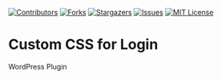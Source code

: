 [![Contributors][contributors-shield]][contributors-url]
[![Forks][forks-shield]][forks-url]
[![Stargazers][stars-shield]][stars-url]
[![Issues][issues-shield]][issues-url]
[![MIT License][license-shield]][license-url]

# Custom CSS for Login
WordPress Plugin

<!-- MARKDOWN LINKS & IMAGES -->
<!-- https://www.markdownguide.org/basic-syntax/#reference-style-links -->
[contributors-shield]: https://img.shields.io/github/contributors/Wiwaltill/custom-css-for-login.svg?style=for-the-badge
[contributors-url]: https://github.com/Wiwaltill/custom-css-for-login/graphs/contributors
[forks-shield]: https://img.shields.io/github/forks/Wiwaltill/custom-css-for-login.svg?style=for-the-badge
[forks-url]: https://github.com/Wiwaltill/custom-css-for-login/network/members
[stars-shield]: https://img.shields.io/github/stars/Wiwaltill/custom-css-for-login.svg?style=for-the-badge
[stars-url]: https://github.com/Wiwaltill/custom-css-for-login/stargazers
[issues-shield]: https://img.shields.io/github/issues/Wiwaltill/custom-css-for-login.svg?style=for-the-badge
[issues-url]: https://github.com/Wiwaltill/custom-css-for-login/issues
[license-shield]: https://img.shields.io/github/license/Wiwaltill/custom-css-for-login.svg?style=for-the-badge
[license-url]: https://github.com/Wiwaltill/custom-css-for-login/blob/main/LICENSE
